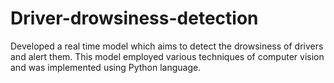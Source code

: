 # Driver-drowsiness-detection
Developed a real time model which aims to detect the drowsiness of drivers and alert them. This model employed various techniques of computer vision and was implemented using Python language.
